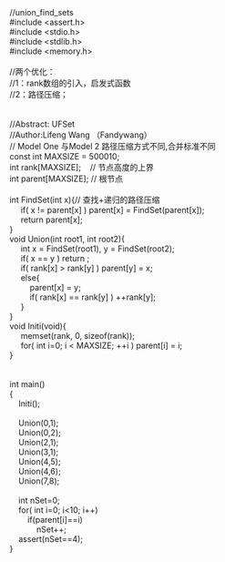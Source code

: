 <div>//union_find_sets<br />#include &lt;assert.h&gt;<br />#include &lt;stdio.h&gt;<br />#include &lt;stdlib.h&gt;<br />#include &lt;memory.h&gt;<br /><br />//两个优化：<br />//1：rank数组的引入，启发式函数<br />//2：路径压缩；<br /><br /><br />//Abstract: UFSet&nbsp;&nbsp;&nbsp;&nbsp;&nbsp;&nbsp;&nbsp;&nbsp;&nbsp;&nbsp;&nbsp;&nbsp;&nbsp;&nbsp;&nbsp;&nbsp; &nbsp;<br />//Author:Lifeng Wang （Fandywang）<br />// Model One 与Model 2 路径压缩方式不同,合并标准不同<br />const int MAXSIZE = 500010;<br />int rank[MAXSIZE];&nbsp;&nbsp;&nbsp; // 节点高度的上界<br />int parent[MAXSIZE]; // 根节点<br /><br />int FindSet(int x){// 查找+递归的路径压缩<br />&nbsp;&nbsp;&nbsp;&nbsp; if( x != parent[x] ) parent[x] = FindSet(parent[x]);<br />&nbsp;&nbsp;&nbsp;&nbsp; return parent[x];<br />}<br />void Union(int root1, int root2){<br />&nbsp;&nbsp;&nbsp;&nbsp; int x = FindSet(root1), y = FindSet(root2);<br />&nbsp;&nbsp;&nbsp;&nbsp; if( x == y ) return ;<br />&nbsp;&nbsp;&nbsp;&nbsp; if( rank[x] &gt; rank[y] ) parent[y] = x;<br />&nbsp;&nbsp;&nbsp;&nbsp; else{<br />&nbsp;&nbsp;&nbsp;&nbsp;&nbsp;&nbsp;&nbsp;&nbsp; parent[x] = y;<br />&nbsp;&nbsp;&nbsp;&nbsp;&nbsp;&nbsp;&nbsp;&nbsp; if( rank[x] == rank[y] ) ++rank[y];<br />&nbsp;&nbsp;&nbsp;&nbsp; }<br />}<br />void Initi(void){<br />&nbsp;&nbsp;&nbsp;&nbsp; memset(rank, 0, sizeof(rank));<br />&nbsp;&nbsp;&nbsp;&nbsp; for( int i=0; i &lt; MAXSIZE; ++i ) parent[i] = i;<br />}<br /><br /><br />int main()<br />{<br />&nbsp;&nbsp; &nbsp;Initi();<br /><br />&nbsp;&nbsp; &nbsp;Union(0,1);<br />&nbsp;&nbsp; &nbsp;Union(0,2);<br />&nbsp;&nbsp; &nbsp;Union(2,1);<br />&nbsp;&nbsp; &nbsp;Union(3,1);<br />&nbsp;&nbsp; &nbsp;Union(4,5);<br />&nbsp;&nbsp; &nbsp;Union(4,6);<br />&nbsp;&nbsp; &nbsp;Union(7,8);<br /><br />&nbsp;&nbsp; &nbsp;int nSet=0;<br />&nbsp;&nbsp; &nbsp;for( int i=0; i&lt;10; i++)&nbsp;&nbsp; &nbsp;<br />&nbsp;&nbsp; &nbsp;&nbsp;&nbsp; &nbsp;if(parent[i]==i)<br />&nbsp;&nbsp; &nbsp;&nbsp;&nbsp; &nbsp;&nbsp;&nbsp; &nbsp;nSet++;<br />&nbsp;&nbsp; &nbsp;assert(nSet==4);<br />}&nbsp;&nbsp; &nbsp;<br /></div>